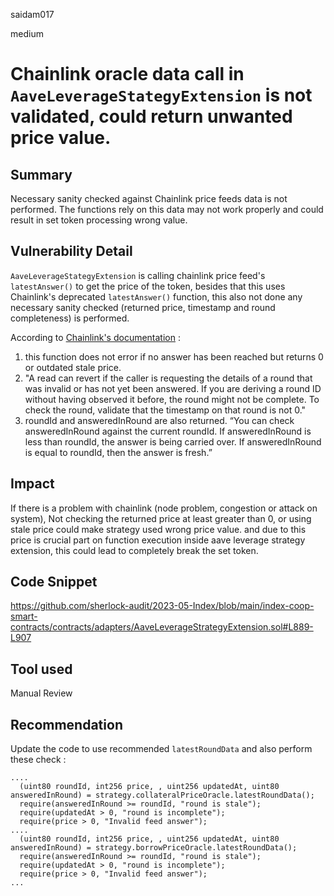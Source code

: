 saidam017

medium

# Chainlink oracle data call in `AaveLeverageStategyExtension` is not validated, could return unwanted price value.

## Summary

Necessary sanity checked against Chainlink price feeds data is not performed. The functions rely on this data may not work properly and could result in set token processing wrong value.

## Vulnerability Detail

`AaveLeverageStategyExtension` is calling chainlink price feed's `latestAnswer()` to get the price of the token, besides that this uses Chainlink's deprecated `latestAnswer()` function, this also not done any necessary sanity checked (returned price, timestamp and round completeness) is performed.

According to [Chainlink's documentation](https://docs.chain.link/data-feeds/historical-data) :

1. this function does not error if no answer has been reached but returns 0 or outdated stale price.
2. "A read can revert if the caller is requesting the details of a round that was invalid or has not yet been answered. If you are deriving a round ID without having observed it before, the round might not be complete. To check the round, validate that the timestamp on that round is not 0."
3. roundId and answeredInRound are also returned. “You can check answeredInRound against the current roundId. If answeredInRound is less than roundId, the answer is being carried over. If answeredInRound is equal to roundId, then the answer is fresh.”

## Impact

If there is a problem with chainlink (node problem, congestion or attack on system), Not checking the returned price at least greater than 0, or using stale price could make strategy used wrong price value. and due to this price is crucial part on function execution inside aave leverage strategy extension, this could lead to completely break the set token.

## Code Snippet

https://github.com/sherlock-audit/2023-05-Index/blob/main/index-coop-smart-contracts/contracts/adapters/AaveLeverageStrategyExtension.sol#L889-L907

## Tool used

Manual Review

## Recommendation

Update the code to use recommended `latestRoundData` and also perform these check :

```solidity
....
  (uint80 roundId, int256 price, , uint256 updatedAt, uint80 answeredInRound) = strategy.collateralPriceOracle.latestRoundData();
  require(answeredInRound >= roundId, "round is stale");
  require(updatedAt > 0, "round is incomplete");
  require(price > 0, "Invalid feed answer");
....
  (uint80 roundId, int256 price, , uint256 updatedAt, uint80 answeredInRound) = strategy.borrowPriceOracle.latestRoundData();
  require(answeredInRound >= roundId, "round is stale");
  require(updatedAt > 0, "round is incomplete");
  require(price > 0, "Invalid feed answer");
...
```
